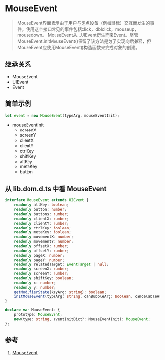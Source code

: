 # MouseEvent

>MouseEvent界面表示由于用户与定点设备（例如鼠标）交互而发生的事件。使用这个接口常见的事件包括click，dblclick，mouseup，mousedown。
>MouseEvent从...UIEvent衍生而来Event。尽管MouseEvent.initMouseEvent()保留了该方法是为了实现向后兼容，但MouseEvent应使用MouseEvent()构造函数来完成对象的创建。

## 继承关系

- MouseEvent
- UIEvent
- Event

## 简单示例

```ts
let event = new MouseEvent(typeArg, mouseEventInit);
```

- mouseEventInit
  - screenX
  - screenY
  - clientX
  - clientY
  - ctrlKey
  - shiftKey
  - altKey
  - metaKey
  - button

## 从  lib.dom.d.ts 中看 MouseEvent

```ts
interface MouseEvent extends UIEvent {
    readonly altKey: boolean;
    readonly button: number;
    readonly buttons: number;
    readonly clientX: number;
    readonly clientY: number;
    readonly ctrlKey: boolean;
    readonly metaKey: boolean;
    readonly movementX: number;
    readonly movementY: number;
    readonly offsetX: number;
    readonly offsetY: number;
    readonly pageX: number;
    readonly pageY: number;
    readonly relatedTarget: EventTarget | null;
    readonly screenX: number;
    readonly screenY: number;
    readonly shiftKey: boolean;
    readonly x: number;
    readonly y: number;
    getModifierState(keyArg: string): boolean;
    initMouseEvent(typeArg: string, canBubbleArg: boolean, cancelableArg: boolean, viewArg: Window, detailArg: number, screenXArg: number, screenYArg: number, clientXArg: number, clientYArg: number, ctrlKeyArg: boolean, altKeyArg: boolean, shiftKeyArg: boolean, metaKeyArg: boolean, buttonArg: number, relatedTargetArg: EventTarget | null): void;
}

declare var MouseEvent: {
    prototype: MouseEvent;
    new(type: string, eventInitDict?: MouseEventInit): MouseEvent;
};
```

## 参考

1. [MouseEvent](https://developer.mozilla.org/en-US/docs/Web/API/MouseEvent)
